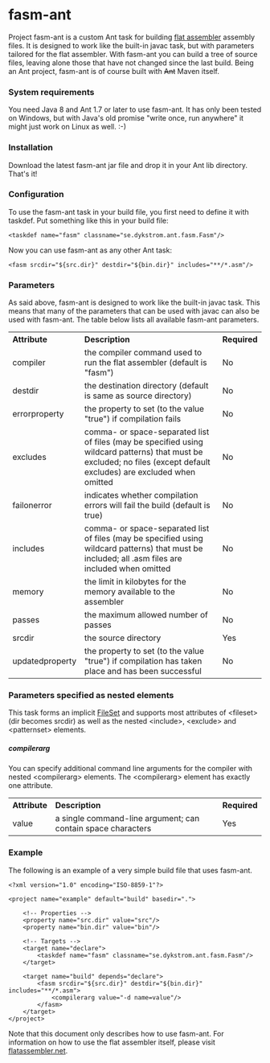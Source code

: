 # fasm-ant

Project fasm-ant is a custom Ant task for building [flat assembler](http://flatassembler.net)
assembly files. It is designed to work like the built-in javac task, but with parameters
tailored for the flat assembler. With fasm-ant you can build a tree of source files, leaving
alone those that have not changed since the last build. Being an Ant project, fasm-ant is of
course built with ~~Ant~~ Maven itself.

### System requirements

You need Java 8 and Ant 1.7 or later to use fasm-ant. It has only been tested on Windows, but
with Java's old promise "write once, run anywhere" it might just work on Linux as well. :-)

### Installation

Download the latest fasm-ant jar file and drop it in your Ant lib directory. That's it!

### Configuration

To use the fasm-ant task in your build file, you first need to define it with taskdef. Put
something like this in your build file:

    <taskdef name="fasm" classname="se.dykstrom.ant.fasm.Fasm"/>

Now you can use fasm-ant as any other Ant task:

    <fasm srcdir="${src.dir}" destdir="${bin.dir}" includes="**/*.asm"/>

### Parameters

As said above, fasm-ant is designed to work like the built-in javac task. This means that
many of the parameters that can be used with javac can also be used with fasm-ant. The table
below lists all available fasm-ant parameters.

<table>
  <tr>
    <th align="left">Attribute</th>
    <th align="left">Description</th>
    <th align="left">Required</th>
  </tr>
  <tr>
    <td>compiler</td>
    <td>the compiler command used to run the flat assembler (default is "fasm")</td>
    <td>No</td>
  </tr>
  <tr>
    <td>destdir</td>
    <td>the destination directory (default is same as source directory)</td>
    <td>No</td>
  </tr>
  <tr>
    <td>errorproperty</td>
    <td>the property to set (to the value "true") if compilation fails</td>
    <td>No</td>
  </tr>
  <tr>
    <td>excludes</td>
    <td>comma- or space-separated list of files (may be specified using wildcard patterns)
    that must be excluded; no files (except default excludes) are excluded when omitted</td>
    <td>No</td>
  </tr>
  <tr>
    <td>failonerror</td>
    <td>indicates whether compilation errors will fail the build (default is true)</td>
    <td>No</td>
  </tr>
  <tr>
    <td>includes</td>
    <td>comma- or space-separated list of files (may be specified using wildcard patterns)
    that must be included; all .asm files are included when omitted</td>
    <td>No</td>
  </tr>
  <tr>
    <td>memory</td>
    <td>the limit in kilobytes for the memory available to the assembler</td>
    <td>No</td>
  </tr>
  <tr>
    <td>passes</td>
    <td>the maximum allowed number of passes</td>
    <td>No</td>
  </tr>
  <tr>
    <td>srcdir</td>
    <td>the source directory</td>
    <td>Yes</td>
  </tr>
  <tr>
    <td>updatedproperty</td>
    <td>the property to set (to the value "true") if compilation has taken place and has
    been successful</td>
    <td>No</td>
  </tr>
</table>

### Parameters specified as nested elements

This task forms an implicit [FileSet](https://ant.apache.org/manual/Types/fileset.html)
and supports most attributes of &lt;fileset&gt; (dir becomes srcdir) as well as the
nested &lt;include&gt;, &lt;exclude&gt; and &lt;patternset&gt; elements.

##### compilerarg

You can specify additional command line arguments for the compiler with nested
&lt;compilerarg&gt; elements. The &lt;compilerarg&gt; element has exactly one
attribute.

<table>
  <tr>
    <th align="left">Attribute</th>
    <th align="left">Description</th>
    <th align="left">Required</th>
  </tr>
  <tr>
    <td>value</td>
    <td>a single command-line argument; can contain space characters</td>
    <td>Yes</td>
  </tr>
</table>

### Example

The following is an example of a very simple build file that uses fasm-ant.

    <?xml version="1.0" encoding="ISO-8859-1"?>

    <project name="example" default="build" basedir=".">

        <!-- Properties -->
        <property name="src.dir" value="src"/>
        <property name="bin.dir" value="bin"/>

        <!-- Targets -->
        <target name="declare">
            <taskdef name="fasm" classname="se.dykstrom.ant.fasm.Fasm"/>
        </target>

        <target name="build" depends="declare">
            <fasm srcdir="${src.dir}" destdir="${bin.dir}" includes="**/*.asm">
                <compilerarg value="-d name=value"/>
            </fasm>
        </target>
    </project>

Note that this document only describes how to use fasm-ant. For information on how to use
the flat assembler itself, please visit [flatassembler.net](http://flatassembler.net).
